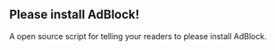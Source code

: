## Please install AdBlock!
A open source script for telling your readers to please install AdBlock.

